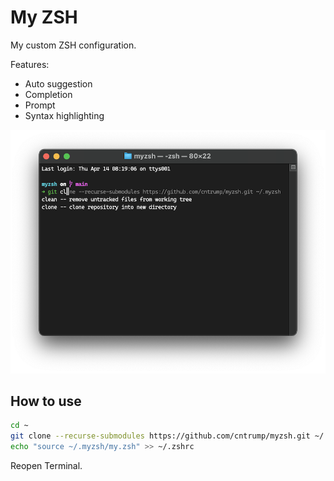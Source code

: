 # My ZSH

My custom ZSH configuration.

Features:
- Auto suggestion
- Completion
- Prompt
- Syntax highlighting

![](snapshot.png)

## How to use

```bash
cd ~
git clone --recurse-submodules https://github.com/cntrump/myzsh.git ~/.myzsh
echo "source ~/.myzsh/my.zsh" >> ~/.zshrc
```

Reopen Terminal.

